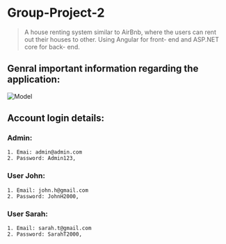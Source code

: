 # Group-Project-2

> A house renting system similar to AirBnb, where the users can rent out their houses to other. Using Angular for front- end and ASP.NET core for back- end. 

## Genral important information regarding the application:
![Model](https://github.com/3sapham/RentRetreatsAngular/blob/main/Group-Project-2/ClientApp/src/assets/Skjermbilde-1.jpg)
## Account login details:

### **Admin**:
```
1. Emai: admin@admin.com
2. Password: Admin123,
```


### **User John**: 
```
1. Email: john.h@gmail.com
2. Password: JohnH2000,
```

### **User Sarah**: 
```
1. Email: sarah.t@gmail.com
2. Password: SarahT2000,
```
